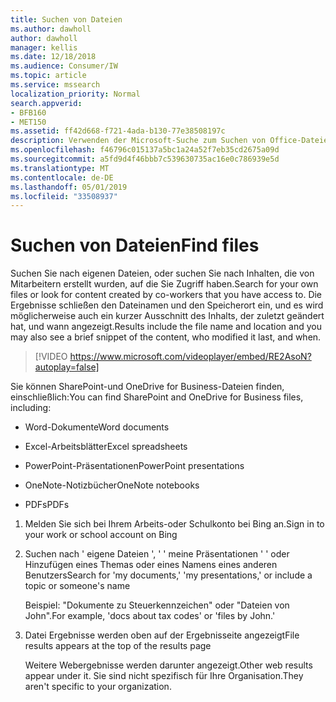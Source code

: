 ```yaml
---
title: Suchen von Dateien
ms.author: dawholl
author: dawholl
manager: kellis
ms.date: 12/18/2018
ms.audience: Consumer/IW
ms.topic: article
ms.service: mssearch
localization_priority: Normal
search.appverid:
- BFB160
- MET150
ms.assetid: ff42d668-f721-4ada-b130-77e38508197c
description: Verwenden der Microsoft-Suche zum Suchen von Office-Dateien und-PDFs und der Informationen, die angezeigt werden
ms.openlocfilehash: f46796c015137a5bc1a24a52f7eb35cd2675a09d
ms.sourcegitcommit: a5fd9d4f46bbb7c539630735ac16e0c786939e5d
ms.translationtype: MT
ms.contentlocale: de-DE
ms.lasthandoff: 05/01/2019
ms.locfileid: "33508937"
---
```

# <a name="find-files"></a><span data-ttu-id="2a879-103">Suchen von Dateien</span><span class="sxs-lookup"><span data-stu-id="2a879-103">Find files</span></span>

<span data-ttu-id="2a879-104">Suchen Sie nach eigenen Dateien, oder suchen Sie nach Inhalten, die von Mitarbeitern erstellt wurden, auf die Sie Zugriff haben.</span><span class="sxs-lookup"><span data-stu-id="2a879-104">Search for your own files or look for content created by co-workers that you have access to.</span></span> <span data-ttu-id="2a879-105">Die Ergebnisse schließen den Dateinamen und den Speicherort ein, und es wird möglicherweise auch ein kurzer Ausschnitt des Inhalts, der zuletzt geändert hat, und wann angezeigt.</span><span class="sxs-lookup"><span data-stu-id="2a879-105">Results include the file name and location and you may also see a brief snippet of the content, who modified it last, and when.</span></span>
  
> [!VIDEO https://www.microsoft.com/videoplayer/embed/RE2AsoN?autoplay=false]
  
<span data-ttu-id="2a879-106">Sie können SharePoint-und OneDrive for Business-Dateien finden, einschließlich:</span><span class="sxs-lookup"><span data-stu-id="2a879-106">You can find SharePoint and OneDrive for Business files, including:</span></span>
  
- <span data-ttu-id="2a879-107">Word-Dokumente</span><span class="sxs-lookup"><span data-stu-id="2a879-107">Word documents</span></span>
    
- <span data-ttu-id="2a879-108">Excel-Arbeitsblätter</span><span class="sxs-lookup"><span data-stu-id="2a879-108">Excel spreadsheets</span></span>
    
- <span data-ttu-id="2a879-109">PowerPoint-Präsentationen</span><span class="sxs-lookup"><span data-stu-id="2a879-109">PowerPoint presentations</span></span>
    
- <span data-ttu-id="2a879-110">OneNote-Notizbücher</span><span class="sxs-lookup"><span data-stu-id="2a879-110">OneNote notebooks</span></span>
    
- <span data-ttu-id="2a879-111">PDFs</span><span class="sxs-lookup"><span data-stu-id="2a879-111">PDFs</span></span>
    
1. <span data-ttu-id="2a879-112">Melden Sie sich bei Ihrem Arbeits-oder Schulkonto bei Bing an.</span><span class="sxs-lookup"><span data-stu-id="2a879-112">Sign in to your work or school account on Bing</span></span>
    
2. <span data-ttu-id="2a879-113">Suchen nach ' eigene Dateien ', ' ' meine Präsentationen ' ' oder Hinzufügen eines Themas oder eines Namens eines anderen Benutzers</span><span class="sxs-lookup"><span data-stu-id="2a879-113">Search for 'my documents,' 'my presentations,' or include a topic or someone's name</span></span>
    
    <span data-ttu-id="2a879-114">Beispiel: "Dokumente zu Steuerkennzeichen" oder "Dateien von John".</span><span class="sxs-lookup"><span data-stu-id="2a879-114">For example, 'docs about tax codes' or 'files by John.'</span></span>
    
3. <span data-ttu-id="2a879-115">Datei Ergebnisse werden oben auf der Ergebnisseite angezeigt</span><span class="sxs-lookup"><span data-stu-id="2a879-115">File results appears at the top of the results page</span></span>
    
    <span data-ttu-id="2a879-116">Weitere Webergebnisse werden darunter angezeigt.</span><span class="sxs-lookup"><span data-stu-id="2a879-116">Other web results appear under it.</span></span> <span data-ttu-id="2a879-117">Sie sind nicht spezifisch für Ihre Organisation.</span><span class="sxs-lookup"><span data-stu-id="2a879-117">They aren't specific to your organization.</span></span>


